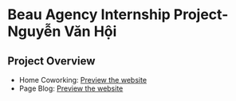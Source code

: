 # Beau Agency Internship Project-Nguyễn Văn Hội

## Project Overview

- Home Coworking: [Preview the website](https://home-coworking.vercel.app/)
- Page Blog: [Preview the website](https://page-blog-henna.vercel.app/)

